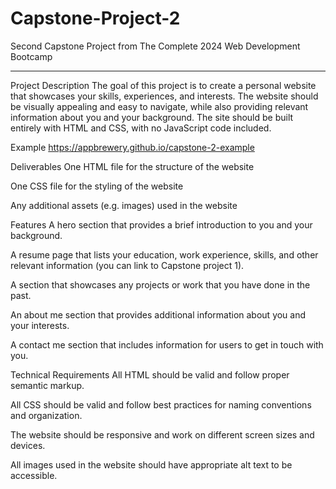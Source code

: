 # Capstone-Project-2
Second Capstone Project from The Complete 2024 Web Development Bootcamp
<hr>
Project Description
The goal of this project is to create a personal website that showcases your skills, experiences, and interests. The website should be visually appealing and easy to navigate, while also providing relevant information about you and your background. The site should be built entirely with HTML and CSS, with no JavaScript code included.



Example
https://appbrewery.github.io/capstone-2-example



Deliverables
One HTML file for the structure of the website

One CSS file for the styling of the website

Any additional assets (e.g. images) used in the website



Features
A hero section that provides a brief introduction to you and your background.

A resume page that lists your education, work experience, skills, and other relevant information (you can link to Capstone project 1).

A section that showcases any projects or work that you have done in the past.

An about me section that provides additional information about you and your interests.

A contact me section that includes information for users to get in touch with you.



Technical Requirements
All HTML should be valid and follow proper semantic markup.

All CSS should be valid and follow best practices for naming conventions and organization.

The website should be responsive and work on different screen sizes and devices.

All images used in the website should have appropriate alt text to be accessible.


